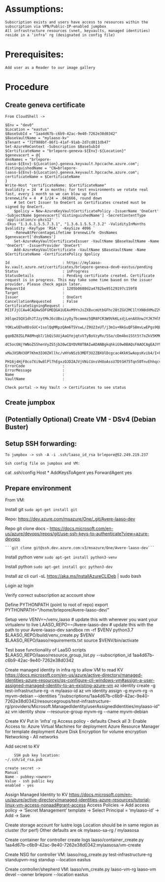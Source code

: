 # Assumptions:
	Subscription exists and users have access to resources within the subscription via VPN/Public-IP-enabled jumpbox
	All infrastructure resources (vnet, keyvaults, managed identities) reside in a ‘infra’ rg (designated in config file) 

# Prerequisites:
	Add user as a Reader to our image gallery


# Procedure
## Create geneva certificate
	From CloudShell ->

	$Env = "dev0"
	$Location = "eastus"
	$BaseSubId = "1aa4d67b-c6b9-42ac-9e40-7262e38d0342"
	$BaseVaultName = "mylaaso-kv"
	$Tenant = "72f988bf-86f1-41af-91ab-2d7cd011db47"
	Set-AzureRmContext -Subscription $BaseSubId
	$CertificateName = "brlepore-geneva-${Env}-${Location}"
	$genevacert = @{
	dnsNames = "brlepore-laaso-${Env}-${Location}.geneva.keyvault.hpccache.azure.com";
	distinguishedName = "CN=brlepore-laaso-${Env}-${Location}.geneva.keyvault.hpccache.azure.com";
	certificateName = $CertificateName
	}
	Write-Host "certificateName: $CertificateName"
	$validity = 24  # in months; for test environments we rotate real fast, every 1 month so we can blow up fast
	$renewLife = 4  # 1/24 = .041666, round down
    	# Set Cert Issuer to OneCert as Certificates created must be signed by OneCert.
    	$policy = New-AzureKeyVaultCertificatePolicy -IssuerName 'OneCert' -SubjectName $genevacert['distinguishedName'] -SecretContentType 'application/x-pkcs12' `
   	-Ekus "1.3.6.1.5.5.7.3.1", "1.3.6.1.5.5.7.3.2" -ValidityInMonths $validity -KeyType 'RSA'  -KeySize 4096 `
    	-RenewAtPercentageLifetime $renewLife -DnsNames $genevacert['dnsNames']
    	Set-AzureKeyVaultCertificateIssuer -VaultName $BaseVaultName -Name 'OneCert' -IssuerProvider 'OneCert'
    	Add-AzureKeyVaultCertificate -VaultName $BaseVaultName -Name $CertificateName -CertificatePolicy $policy	








```
Id                        : https://mylaaso-kv.vault.azure.net/certificates/brlepore-geneva-dev0-eastus/pending
Status                    : inProgress
StatusDetails             : Pending certificate created. Certificate request is in progress. This may take some time based on the issuer provider. Please check again later.
RequestId                 : 1205b0680d2a4782be95129197c159f8
Target                    :
Issuer                    : OneCert
CancellationRequested     : False
CertificateSigningRequest : MIIFJjCCAw4CAQAwSDFGMEQGA1UEAxM9YnJsZXBvcmUtbGFhc28tZGV2MC1lYXN0dXMuZ2VuZXZhLmtleXZhdWx0LmhwY2NhY2hlLmF6dXJlLmNvbTCCAiIwDQYJKoZIhvcNAQEBBQADggIPADCCAgoCggIBAO44D7tA9r2tcX0lFYPq71vyq6/J823JJJZ47CIiar5f+XRjAttEfxPNIXg5OR4l/TtYoRybjJpZNdJOBK4yjxXD1QDCnZX27
                            X0lqe25QX1dhJTJzytMkJ6cUBxizyOy7bcmmmz5QM4FCR3W9VkKLxdjLenAXXnwJYJK7HlNkjmzgy6FNUC4Jy2iWBXQhoMMNQb1zX2omU8aPKvczZv4C5bmChSal6XEDW7K9r1b6Xmi3wzWUhlUgljPlDSSd2mYHG43QHGAx1MLTdrD9puYZM1EjcMFzWUomdLCj3l77Fsdzdlfo9sxaNZpj9knBg5lpkPG8mPFJ5qU84ohueldhcruAAv0eD
                            YOKLwUEha0DsGUC+1solQqMRpzQAm6TSVswL/Z9U23xUT/j3m1v+NkGuQFS8mvLwEPgs9QLi/eNusWH+04ipnLzhb62YcSC+A6ovDaBCd2rBjBdxps0d8OiCYQhT94EcZLUvgFy4RmWaBkUgaVDH3MWrKxVxKCwX3m4utUhNo9/Fqg8eOL/hMMKD/BXOOXqZalCUMzdVxaJ6rYD0LucmPcYA1PjLMBaWRCMjlYdvuetNq8aTRQAxJARU72G4p
                            gqoBZ8ZGLPA8Mnqb7/1bQiSUUjAaGYejqtvV7yBoVzyRv/SSa/cDm4bo1SSt5t7oZkV5KM6eJhmQU2MElAgMBAAGggZgwgZUGCSqGSIb3DQEJDjGBhzCBhDAOBgNVHQ8BAf8EBAMCBaAwHQYDVR0lBBYwFAYIKwYBBQUHAwEGCCsGAQUFBwMCMEgGA1UdEQRBMD+CPWJybGVwb3JlLWxhYXNvLWRldjAtZWFzdHVzLmdlbmV2YS5rZXl2YXVs
                            dC5ocGNjYWNoZS5henVyZS5jb20wCQYDVR0TBAIwADANBgkqhkiG9w0BAQsFAAOCAgEAJY9PcQJ9YnqUj+rpcgRTBjRStozc/lP8wJoO0PaJo4FdkUaucNkWOco7KBY6LFkM1BfdmvJbjIER/fzK5RrHIiWCHeJwYEQupophQ26/0VXfD+iW4kCzs3ShNrizeaD+aZaTLDr+/Rw9gOmb1QfC3F8RN0zcNsXI830OKWKaT3peplvXwX94BcqgX
                            xMaJXSRH3OP7Khm3IO0ZHllhc/vHYoNSzb3MDT3U2ZBXUlDcgcac4KkKSwAopsKvib4/I+hp5c81nCy5rw6fd+gqlWxzbQCqQsKGPwCwDsG2XkQ6MbjI5ArzBJ8nG4TdsJLldmuWNpisnDNhpQwYSI+UXCy0uyFEtEi4k8LJkyCEAliKU9jEti9ZZCilLQrR44Xp4qMt5GvT/mWm+xSamr7GjmskeQj99Dfi7gIU2IPkUIYsZpsc2SvU5nzJJ
                            PH16j4HjF0co7Xi9w8lPl7hEgxzOJD2AJVjVNiCUnsVHXoAssU7DtGH75Tqn50TnvEhhqcvXQie4TN6fuO+lR+QAEHFQ4Kj0bL1HcI7aCUqlJf4zcHamWSznIn0l3JaVzvN5SFE7Y/tBL0ABJw5HSRa91bCczfELdFUVDTk2y9UVRtKJBybHK6t+DGahUk+8LKPsI8pJCrEpAnUXkEiOeAFNM8TitnLzl+KzcI+w6cqOcPHLoqMuk=
ErrorCode                 :
ErrorMessage              :
Name                      :
VaultName                 :
```





	Check portal -> Key Vault -> Certificates to see status









## Create jumpbox
## (Potentially Optional) Create VM - DSv4 (Debian Buster)

## Setup SSH forwarding:
    To jumpbox -> ssh -A -i .ssh/laaso_id_rsa brlepore@52.249.219.237
    
    Ssh config file on jumpbox and VM:

cat .ssh/config
Host *
 AddKeysToAgent yes
 ForwardAgent yes

     
## Prepare environment
From VM:

Install git
	```sudo apt-get install git```


Repo: https://dev.azure.com/msazure/One/_git/Avere-laaso-dev

Repo git clone docs - https://docs.microsoft.com/en-us/azure/devops/repos/git/use-ssh-keys-to-authenticate?view=azure-devops

	```git clone git@ssh.dev.azure.com:v3/msazure/One/Avere-laaso-dev```

Install python venv
	```sudo apt-get install python3-venv```

Install python
	```sudo apt-get install gcc python3-dev```

Install az cli
	curl -sL https://aka.ms/InstallAzureCLIDeb | sudo bash

Login
	az login

Verify correct subscription
	az account show


Define PYTHONPATH (point to root of repo)
	export PYTHONPATH="/home/brlepore/Avere-laaso-dev/"

Setup venv
	VENV=~/venv_laaso # update this with wherever you want your virtualenv to live
	LAASO_REPO=~/Avere-laaso-dev  # update this with the path to your Avere-laaso-dev sandbox
	rm -rf $VENV
	python3.7 $LAASO_REPO/build/venv_create.py $VENV $LAASO_REPO/laaso/requirements.txt
	source $VENV/bin/activate


Test base functionality of LaaSO scripts
	$LAASO_REPO/laaso/resource_group_list.py --subscription_id 1aa4d67b-c6b9-42ac-9e40-7262e38d0342


Create managed identity in infra rg to allow VM to read KV 
	https://docs.microsoft.com/en-us/azure/active-directory/managed-identities-azure-resources/qs-configure-cli-windows-vm#assign-a-user-assigned-managed-identity-to-an-existing-azure-vm
	az identity create -g test-infrastructure-rg -n mylaaso-id
	az vm identity assign -g myvm-rg -n myvm-debian --identities "/subscriptions/1aa4d67b-c6b9-42ac-9e40-7262e38d0342/resourcegroups/test-infrastructure-rg/providers/Microsoft.ManagedIdentity/userAssignedIdentities/mylaaso-id"
        az vm identity show --resource-group myvm-rg --name myvm-debian


Create KV
	Put in ‘infra’ rg
        Access policy - defaults
	Check all 3: 
		Enable Access to:
			Azure Virtual Machines for deployment
			Azure Resource Manager for template deployment
			Azure Disk Encryption for volume encryption
	Networking - All networks


Add secret to KV

        SSH pub key location: 
	~/.ssh/id_rsa.pub

	create secret ->
	Manual
	Name - pubkey-<owner>
	Value - ssh public key
	enabled - yes



Assign Managed Identity to KV
	https://docs.microsoft.com/en-us/azure/active-directory/managed-identities-azure-resources/tutorial-linux-vm-access-nonaad#grant-access
	Access Policies -> Add access policy -> ‘Secret Management’ template -> Select Principal = ‘mylaaso-id’ -> Add -> Save


Create storage account for lustre logs
	Location should be in same region as cluster (for perf)
	Other defaults are ok
	mylaaso-sa-rg / mylaasosa	


Create container for controller create logs
     laaso/container_create.py 1aa4d67b-c6b9-42ac-9e40-7262e38d0342:mylaasosa/vm-create


Create NSG for controller VM:
	laaso/nsg_create.py test-infrastructure-rg standupvm-nsg standup --location eastus

Create controller/shepherd VM:
	laaso/vm_create.py laaso-vm-rg laaso-vm devel --owner brlepore --location eastus
